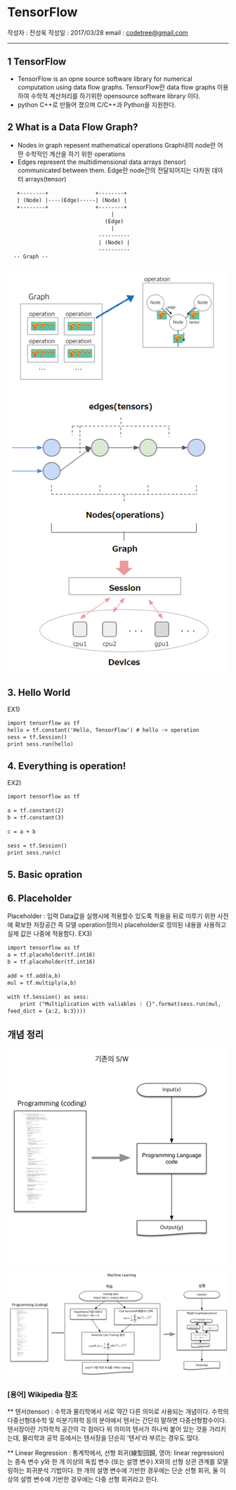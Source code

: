 # TensorFlow 
작성자 : 전성욱
작성일 : 2017/03/28
email : codetree@gmail.com

---

## 1 TensorFlow 
- TensorFlow is an opne source software library for numerical computation using data flow graphs.
  TensorFlow란 data flow graphs 이용하여 수학적 계산처리를 하기위한 opensource software library 이다.
- python 
  C++로 만들어 졌으며 C/C++과 Python을 지원한다.

## 2 What is a Data Flow Graph?

- Nodes in graph repesent mathematical operations
  Graph내의 node란 어떤 수학적인 계산을 하기 위한 operations
- Edges represent the multidimensional data arrays (tensor) communicated between them.
  Edge란 node간의 전달되어지는 다차원 데아터 arrays(tensor)

~~~
   +--------+               +--------+ 
   | (Node) |----(Edge)-----| (Node) |
   +--------+               +--------+
                                 |
                               (Edge)
                                 |
                             ---------- 
                             | (Node) |
                             ----------
  -- Graph --
~~~
![](images/graph_operation.png?raw=true)
![](images/22f25697-e54e-5928-defc-ea20cd077187.png?raw=true)

## 3. Hello World
EX1)
~~~
import tensorflow as tf
hello = tf.constant('Hello, TensorFlow') # hello -> operation
sess = tf.Session()
print sess.run(hello)
~~~

## 4. Everything is operation!
EX2)
~~~
import tensorflow as tf

a = tf.constant(2)
b = tf.constant(3)

c = a + b

sess = tf.Session()
print sess.run(c)
~~~ 

## 5. Basic opration
## 6. Placeholder
Placeholder : 입력 Data값을 실행시에 적용할수 있도록 적용을 뒤로 미루기 위한 사전에 확보한 저장공간
     즉 모델 operation정의시 placeholder로 정의된 내용을 사용하고 실제 값은 나중에 적용함다.
EX3)
~~~
import tensorflow as tf
a = tf.placeholder(tf.int16)
b = tf.placeholder(tf.int16)

add = tf.add(a,b)
mul = tf.multiply(a,b)

with tf.Session() as sess:
	print ("Multiplication with valiables : {}".format(sess.run(mul, feed_dict = {a:2, b:3})))
~~~

## 개념 정리
![](images/programming.jpg?raw=true)

![](images/machineLearning.jpg?raw=true)

### [용어] Wikipedia 참조
** 텐서(tensor) : 수학과 물리학에서 서로 약간 다른 의미로 사용되는 개념이다. 수학의 다중선형대수학 및 미분기하학 등의 분야에서 텐서는 간단히 말하면 다중선형함수이다. 텐서장이란 기하학적 공간의 각 점마다 위 의미의 텐서가 하나씩 붙어 있는 것을 가리키는데, 물리학과 공학 등에서는 텐서장을 단순히 '텐서'라 부르는 경우도 많다.

** Linear Regression : 통계학에서, 선형 회귀(線型回歸, 영어: linear regression)는 종속 변수 y와 한 개 이상의 독립 변수 (또는 설명 변수) X와의 선형 상관 관계를 모델링하는 회귀분석 기법이다. 한 개의 설명 변수에 기반한 경우에는 단순 선형 회귀, 둘 이상의 설명 변수에 기반한 경우에는 다중 선형 회귀라고 한다.